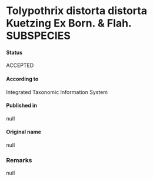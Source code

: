 # Tolypothrix distorta distorta Kuetzing Ex Born. & Flah. SUBSPECIES

#### Status
ACCEPTED

#### According to
Integrated Taxonomic Information System

#### Published in
null

#### Original name
null

### Remarks
null